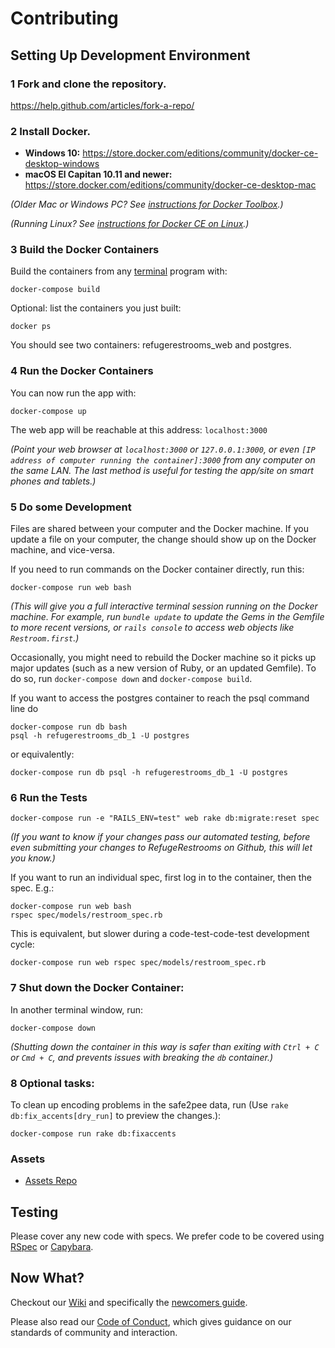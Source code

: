 # Contributing

## Setting Up Development Environment

### 1 Fork and clone the repository.
https://help.github.com/articles/fork-a-repo/

### 2 Install Docker.
- **Windows 10:** https://store.docker.com/editions/community/docker-ce-desktop-windows
- **macOS El Capitan 10.11 and newer:** https://store.docker.com/editions/community/docker-ce-desktop-mac

_(Older Mac or Windows PC? See [instructions for Docker Toolbox](https://github.com/RefugeRestrooms/refugerestrooms/wiki/How-to-use-Docker-Toolbox-with-Refuge-Restrooms).)_

_(Running Linux? See [instructions for Docker CE on Linux](https://github.com/RefugeRestrooms/refugerestrooms/wiki/How-to-use-Docker-CE-on-Linux-with-Refuge-Restrooms).)_

### 3 Build the Docker Containers
Build the containers from any [terminal](https://github.com/RefugeRestrooms/refugerestrooms/wiki/What-is-a-Terminal-(or-%22Terminal-Emulator%22)%3F-How-do-I-run-text-based-commands-on-my-computer%3F) program with:
```
docker-compose build
```

Optional: list the containers you just built:
```
docker ps
```

You should see two containers: refugerestrooms_web and postgres.

### 4 Run the Docker Containers

You can now run the app with:
```
docker-compose up
```

The web app will be reachable at this address: `localhost:3000`

_(Point your web browser at `localhost:3000` or `127.0.0.1:3000`, or even `[IP address of computer running the container]:3000` from any computer on the same LAN. The last method is useful for testing the app/site on smart phones and tablets.)_

### 5 Do some Development

Files are shared between your computer and the Docker machine. If you update a file on your computer, the change should show up on the Docker machine, and vice-versa.

If you need to run commands on the Docker container directly, run this:
```
docker-compose run web bash
```
_(This will give you a full interactive terminal session running on the Docker machine. For example, run `bundle update` to update the Gems in the Gemfile to more recent versions, or `rails console` to access web objects like `Restroom.first`.)_

Occasionally, you might need to rebuild the Docker machine so it picks up major updates (such as a new version of Ruby, or an updated Gemfile). To do so, run `docker-compose down` and `docker-compose build`.

If you want to access the postgres container to reach the psql command line do

```
docker-compose run db bash
psql -h refugerestrooms_db_1 -U postgres
```

or equivalently:
```
docker-compose run db psql -h refugerestrooms_db_1 -U postgres
```

### 6 Run the Tests
```
docker-compose run -e "RAILS_ENV=test" web rake db:migrate:reset spec
```
_(If you want to know if your changes pass our automated testing, before even submitting your changes to RefugeRestrooms on Github, this will let you know.)_

If you want to run an individual spec, first log in to the container, then the spec.  E.g.:
```
docker-compose run web bash
rspec spec/models/restroom_spec.rb
```

This is equivalent, but slower during a code-test-code-test development cycle:

```
docker-compose run web rspec spec/models/restroom_spec.rb
```

### 7 Shut down the Docker Container:
In another terminal window, run:
```
docker-compose down
```
_(Shutting down the container in this way is safer than exiting with `Ctrl + C` or `Cmd + C`, and prevents issues with breaking the `db` container.)_

### 8 Optional tasks:
To clean up encoding problems in the safe2pee data, run (Use `rake db:fix_accents[dry_run]` to preview the changes.):
```
docker-compose run rake db:fixaccents
```

### Assets
* [Assets Repo](https://github.com/RefugeRestrooms/refuge_assets)

## Testing

Please cover any new code with specs. We prefer code to be covered using [RSpec](https://github.com/RefugeRestrooms/refugerestrooms/wiki/What-is-RSpec%3F-How-do-I-create-unit-tests-for-Ruby-code%3F) or [Capybara](https://github.com/RefugeRestrooms/refugerestrooms/wiki/What-is-Capybara%3F-What-is-PhantomJS%3F-What-is-Poltergeist%3F).

## Now What?
Checkout our [Wiki](https://github.com/RefugeRestrooms/refugerestrooms/wiki) and specifically the [newcomers guide](https://github.com/RefugeRestrooms/refugerestrooms/wiki/Maintainers'-Manual-%5C--Newcomers'-Guide).

Please also read our [Code of Conduct](https://github.com/RefugeRestrooms/refugerestrooms/blob/develop/CODE_OF_CONDUCT.md), which gives guidance on our standards of community and interaction.
